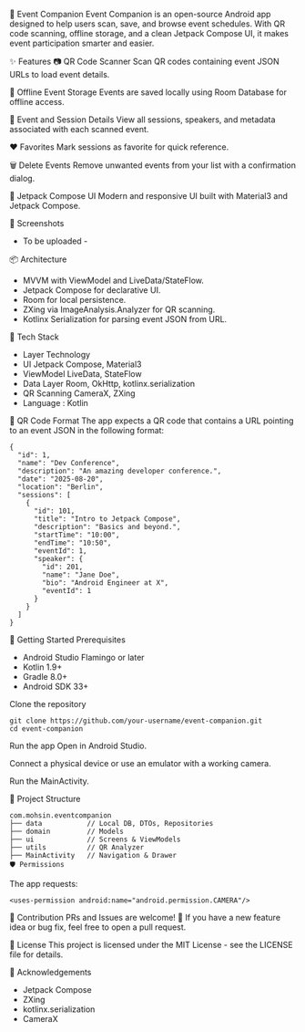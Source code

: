 📅 Event Companion
Event Companion is an open-source Android app designed to help users scan, save, and browse event schedules. With QR code scanning, offline storage, and a clean Jetpack Compose UI, it makes event participation smarter and easier.

✨ Features
📷 QR Code Scanner
Scan QR codes containing event JSON URLs to load event details.

💾 Offline Event Storage
Events are saved locally using Room Database for offline access.

💬 Event and Session Details
View all sessions, speakers, and metadata associated with each scanned event.

❤️ Favorites
Mark sessions as favorite for quick reference.

🗑️ Delete Events
Remove unwanted events from your list with a confirmation dialog.

📱 Jetpack Compose UI
Modern and responsive UI built with Material3 and Jetpack Compose.

📸 Screenshots
- To be uploaded -
  
📦 Architecture
* MVVM with ViewModel and LiveData/StateFlow.
* Jetpack Compose for declarative UI.
* Room for local persistence.
* ZXing via ImageAnalysis.Analyzer for QR scanning.
* Kotlinx Serialization for parsing event JSON from URL.

🧪 Tech Stack
* Layer	Technology
* UI	Jetpack Compose, Material3
* ViewModel	LiveData, StateFlow
* Data Layer	Room, OkHttp, kotlinx.serialization
* QR Scanning	CameraX, ZXing
* Language	: Kotlin

🔗 QR Code Format
The app expects a QR code that contains a URL pointing to an event JSON in the following format:

```
{
  "id": 1,
  "name": "Dev Conference",
  "description": "An amazing developer conference.",
  "date": "2025-08-20",
  "location": "Berlin",
  "sessions": [
    {
      "id": 101,
      "title": "Intro to Jetpack Compose",
      "description": "Basics and beyond.",
      "startTime": "10:00",
      "endTime": "10:50",
      "eventId": 1,
      "speaker": {
        "id": 201,
        "name": "Jane Doe",
        "bio": "Android Engineer at X",
        "eventId": 1
      }
    }
  ]
}
```

🚀 Getting Started
Prerequisites
* Android Studio Flamingo or later
* Kotlin 1.9+
* Gradle 8.0+
* Android SDK 33+

Clone the repository
```
git clone https://github.com/your-username/event-companion.git
cd event-companion
```

Run the app
Open in Android Studio.

Connect a physical device or use an emulator with a working camera.

Run the MainActivity.

📂 Project Structure
```
com.mohsin.eventcompanion
├── data           // Local DB, DTOs, Repositories
├── domain         // Models
├── ui             // Screens & ViewModels
├── utils          // QR Analyzer
├── MainActivity   // Navigation & Drawer
🛡️ Permissions
```
The app requests:
```
<uses-permission android:name="android.permission.CAMERA"/>
```

🧩 Contribution
PRs and Issues are welcome! 🚀
If you have a new feature idea or bug fix, feel free to open a pull request.

📝 License
This project is licensed under the MIT License - see the LICENSE file for details.

🙌 Acknowledgements
* Jetpack Compose
* ZXing
* kotlinx.serialization
* CameraX








